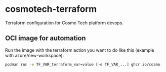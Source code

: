 # cosmotech-terraform

Terraform configuration for Cosmo Tech platform devops.

## OCI image for automation
Run the image with the terraform action you want to do like this (example with azure/new-workspace):
```bash
podman run -e TF_VAR_terraform_var=value [-e TF_VAR_...] ghcr.io/cosmo-tech/cosmotech-terraform -chdir=/var/cosmotech-terraform/azure/new-workspace plan
```
